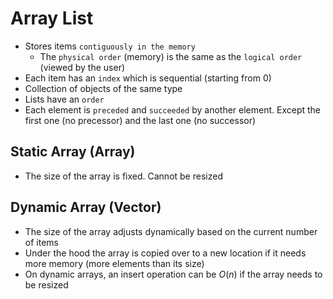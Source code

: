 # Array List

- Stores items `contiguously in the memory`
  - The `physical order` (memory) is the same as the `logical order` (viewed by the user)
- Each item has an `index` which is sequential (starting from 0)
- Collection of objects of the same type
- Lists have an `order`
- Each element is `preceded` and `succeeded` by another element. Except the first one (no precessor) and the last one (no successor)

## Static Array (Array)

- The size of the array is fixed. Cannot be resized

## Dynamic Array (Vector)

- The size of the array adjusts dynamically based on the current number of items
- Under the hood the array is copied over to a new location if it needs more memory (more elements than its size)
- On dynamic arrays, an insert operation can be $O(n)$ if the array needs to be resized

